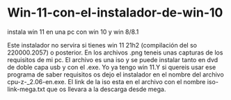 # Win-11-con-el-instalador-de-win-10
instala win 11 en una pc con win 10 y win 8/8.1

Este instalador no servira si tienes win 11 21h2 (compilación del so 220000.2057) o posterior.
En los archivos .png teneis unas capturas de los requisitos de mi pc.
El archivo es una iso y se puede instalar tanto en dvd de doble capa usb y con el .exe.
Yo ya tengo win 11.Y si quereis usar ese programa de saber requisitos os dejo el instalador en el nombre del archivo cpu-z-_2.06-en.exe.
El link de la iso esta en el archivo con el nombre iso-link-mega.txt que os llevara a la descarga desde mega.
